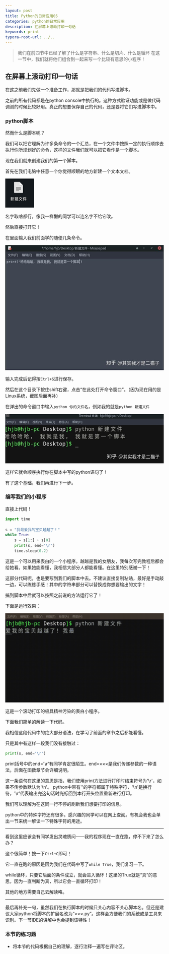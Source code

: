 ```yaml
---
layout: post 
title: Python的日常应用05
categories: python的日常应用
description: 在屏幕上滚动打印一句话
keywords: print
typora-root-url: ../..
---
```


> 我们在前四节中已经了解了什么是字符串、什么是切片、什么是循环
> 在这一节中，我们就将他们组合到一起来写一个比较有意思的小程序！

## **在屏幕上滚动打印一句话**

在这之前我们先做一个准备工作，那就是把我们的代码写进脚本。

之前的所有代码都是在python console中执行的。这种方式验证功能或是做代码调测的时候比较好用。真正的想要保存自己的代码，还是要将它们写进脚本中。
### **python脚本**

然而什么是脚本呢？

我们可以把它理解为许多条命令的一个汇总，在一个文件中按照一定的执行顺序去执行你所规划好的命令，这样的文件我们就可以把它看作是一个脚本。

现在我们就来创建我们的第一个脚本。

首先在我们电脑中任意一个你觉得顺眼的地方新建一个文本文档。

![img](/images/posts/python_daily/05/01)

名字取啥都行，像我一样懒的同学可以连名字不给它改。

然后直接打开它！

在里面输入我们前面学的随便几条命令。

![img](/images/posts/python_daily/05/02)

输入完成后记得按`Ctrl+S`进行保存。

然后在这个目录下按住shift右键，点击“在此处打开命令窗口”。（因为现在用的是Linux系统，截图后面再补）

在弹出的命令窗口中输入`python 你的文件名`，例如我的就是`python 新建文件`

![img](/images/posts/python_daily/05/03)

这样它就会顺序执行你在脚本中写的python语句了！

有了这个基础，我们再进行下一步。

### **编写我们的小程序**

直接上代码！

```python
import time

s = "我最爱我的宝贝越越了！"
while True:
    s = s[1:] + s[0]
    print(s, end='\r')
    time.sleep(0.2)
```

这是一个可以用来表白的一个小程序。越越是我的女朋友，我每次写完教程后都会给她看。如果她能看懂，我相信大部分人都能看懂。在这里特别感谢一下！

这部分代码呢，也是要写到我们的脚本中去。不建议直接复制粘贴，最好是手动敲一边，可以练练手感！其中的字符串部分可以替换成你想要输出的文字！

搞到脚本中后就可以按照之前说的方法运行它了！

下面是运行效果：

![img](/images/posts/python_daily/05/04)

这是一个滚动打印的极具精神污染的表白小程序。

下面我们简单的解读一下代码。

我相信这段代码中的绝大部分语法，在学习了前面的章节之后都能看懂。

只是其中有这样一段我们没有接触过：

```python
print(s, end='\r')
```

print括号中的end='\r'有同学肯定很陌生。end=×××是我们传递参数的一种语法，后面在函数章节会详细说明。

这一条语句在这里的意思是指，我们使用print方法进行打印时结束符号为'\r'，如果不传参数默认为'\n'。
python中带有'\'的字符都属于特殊字符，'\n'是换行符，'\r'代表输出完这句话时光标回到本行开头位置重新进行打印。

我们可以理解为在这同一行不停的刷新我们想要打印的信息。

python中的特殊字符还有很多。感兴趣的同学可以在网上查阅。有机会我也会单出一节来统一解读一下特殊字符的用途。

------

看到这里应该会有同学发出灵魂质问——我的程序现在一直在跑，停不下来了怎么办？

这个很简单！按一下`Ctrl+C`即可！

它一直在跑的原因是因为我们在代码中写了`while True`，我们复习一下。

while循环，只要它后面的条件成立，就会进入循环！这里的True就是“真”的意思，因为一直判断为真，所以它会一直循环打印！

其他的地方需要自己去解读咯。

------

最后再补充一句，虽然我们在执行脚本的时候只关心内容不关心脚本名。但还是建议大家python将脚本的扩展名改为“×××.py”。这样会方便我们的系统或是工具来识别。下一节IDE的讲解中也会提到该特性！

### **本节的练习题**

- 将本节的代码根据自己的理解，逐行注释一遍写在评论区。
